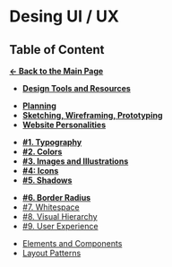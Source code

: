 # Desing UI / UX

## Table of Content

[**&larr; Back to the Main Page**](./../README.md)

- [**Design Tools and Resources**](./design-resources.md)

<div></div>

- [**Planning**](./planning.md)
- [**Sketching, Wireframing, Prototyping**](./swp.md)
- [**Website Personalities**](./website-personalities.md)

<div></div>

- [**#1. Typography**](./typography.md)
- [**#2. Colors**](./colors.md)
- [**#3. Images and Illustrations**](./imgs.md)
- [**#4: Icons**](./icons.md)
- [**#5. Shadows**](./shadows.md)

<div></div>

- [**#6. Border Radius**](./border-radius.md)
- [#7. Whitespace](./whitespace.md)
- [#8. Visual Hierarchy](./visual-hierarchy.md)
- [#9. User Experience](./ux.md)

<div></div>

- [Elements and Components](./components.md)
- [Layout Patterns](./layout-patterns.md)

<br>
